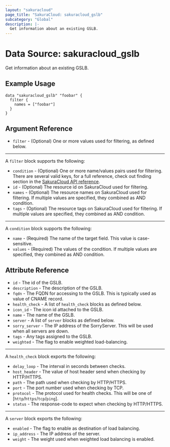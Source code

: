 ```yaml
---
layout: "sakuracloud"
page_title: "SakuraCloud: sakuracloud_gslb"
subcategory: "Global"
description: |-
  Get information about an existing GSLB.
---
```


# Data Source: sakuracloud_gslb

Get information about an existing GSLB.

## Example Usage

```hcl
data "sakuracloud_gslb" "foobar" {
  filter {
    names = ["foobar"]
  }
}
```
## Argument Reference

* `filter` - (Optional) One or more values used for filtering, as defined below.


---

A `filter` block supports the following:

* `condition` - (Optional) One or more name/values pairs used for filtering. There are several valid keys, for a full reference, check out finding section in the [SakuraCloud API reference](https://developer.sakura.ad.jp/cloud/api/1.1/).
* `id` - (Optional) The resource id on SakuraCloud used for filtering.
* `names` - (Optional) The resource names on SakuraCloud used for filtering. If multiple values ​​are specified, they combined as AND condition.
* `tags` - (Optional) The resource tags on SakuraCloud used for filtering. If multiple values ​​are specified, they combined as AND condition.

---

A `condition` block supports the following:

* `name` - (Required) The name of the target field. This value is case-sensitive.
* `values` - (Required) The values of the condition. If multiple values ​​are specified, they combined as AND condition.


## Attribute Reference

* `id` - The id of the GSLB.
* `description` - The description of the GSLB.
* `fqdn` - The FQDN for accessing to the GSLB. This is typically used as value of CNAME record.
* `health_check` - A list of `health_check` blocks as defined below.
* `icon_id` - The icon id attached to the GSLB.
* `name` - The name of the GSLB.
* `server` - A list of `server` blocks as defined below.
* `sorry_server` - The IP address of the SorryServer. This will be used when all servers are down.
* `tags` - Any tags assigned to the GSLB.
* `weighted` - The flag to enable weighted load-balancing.


---

A `health_check` block exports the following:

* `delay_loop` - The interval in seconds between checks.
* `host_header` - The value of host header send when checking by HTTP/HTTPS.
* `path` - The path used when checking by HTTP/HTTPS.
* `port` - The port number used when checking by TCP.
* `protocol` - The protocol used for health checks. This will be one of [`http`/`https`/`tcp`/`ping`].
* `status` - The response-code to expect when checking by HTTP/HTTPS.

---

A `server` block exports the following:

* `enabled` - The flag to enable as destination of load balancing.
* `ip_address` - The IP address of the server.
* `weight` - The weight used when weighted load balancing is enabled.



